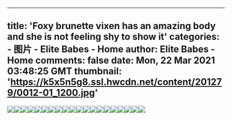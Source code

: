 
---
title: 'Foxy brunette vixen has an amazing body and she is not feeling shy to show it'
categories: 
    - 图片
    - Elite Babes - Home
author: Elite Babes - Home
comments: false
date: Mon, 22 Mar 2021 03:48:25 GMT
thumbnail: 'https://k5x5n5g8.ssl.hwcdn.net/content/201279/0012-01_1200.jpg'
---

<div>   
<img src="https://k5x5n5g8.ssl.hwcdn.net/content/201279/0012-01_1200.jpg" referrerpolicy="no-referrer"><img src="https://k5x5n5g8.ssl.hwcdn.net/content/201279/0012-02_1800.jpg" referrerpolicy="no-referrer"><img src="https://k5x5n5g8.ssl.hwcdn.net/content/201279/0012-03_1200.jpg" referrerpolicy="no-referrer"><img src="https://k5x5n5g8.ssl.hwcdn.net/content/201279/0012-04_1200.jpg" referrerpolicy="no-referrer"><img src="https://k5x5n5g8.ssl.hwcdn.net/content/201279/0012-05_1200.jpg" referrerpolicy="no-referrer"><img src="https://k5x5n5g8.ssl.hwcdn.net/content/201279/0012-06_1200.jpg" referrerpolicy="no-referrer"><img src="https://k5x5n5g8.ssl.hwcdn.net/content/201279/0012-07_1200.jpg" referrerpolicy="no-referrer"><img src="https://k5x5n5g8.ssl.hwcdn.net/content/201279/0012-08_1200.jpg" referrerpolicy="no-referrer"><img src="https://k5x5n5g8.ssl.hwcdn.net/content/201279/0012-09_1200.jpg" referrerpolicy="no-referrer"><img src="https://k5x5n5g8.ssl.hwcdn.net/content/201279/0012-10_1200.jpg" referrerpolicy="no-referrer"><img src="https://k5x5n5g8.ssl.hwcdn.net/content/201279/0012-11_1800.jpg" referrerpolicy="no-referrer"><img src="https://k5x5n5g8.ssl.hwcdn.net/content/201279/0012-12_1200.jpg" referrerpolicy="no-referrer"><img src="https://k5x5n5g8.ssl.hwcdn.net/content/201279/0012-13_1200.jpg" referrerpolicy="no-referrer"><img src="https://k5x5n5g8.ssl.hwcdn.net/content/201279/0012-14_1200.jpg" referrerpolicy="no-referrer"><img src="https://k5x5n5g8.ssl.hwcdn.net/content/201279/0012-15_1200.jpg" referrerpolicy="no-referrer"><img src="https://k5x5n5g8.ssl.hwcdn.net/content/201279/0012-16_1200.jpg" referrerpolicy="no-referrer"><img src="https://k5x5n5g8.ssl.hwcdn.net/content/201279/0012-17_1200.jpg" referrerpolicy="no-referrer"><img src="https://k5x5n5g8.ssl.hwcdn.net/content/201279/0012-18_1800.jpg" referrerpolicy="no-referrer"><img src="https://k5x5n5g8.ssl.hwcdn.net/content/201279/0012-19_1800.jpg" referrerpolicy="no-referrer"><img src="https://k5x5n5g8.ssl.hwcdn.net/content/201279/0012-20_1800.jpg" referrerpolicy="no-referrer">  
</div>
            
